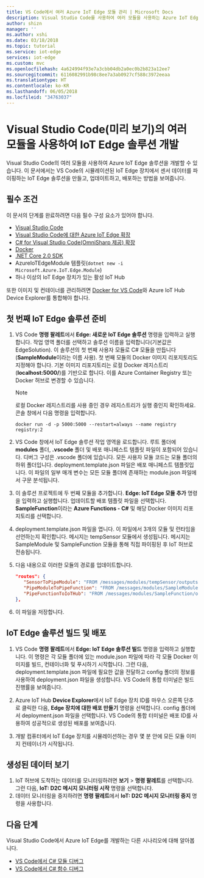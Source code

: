 ```yaml
---
title: VS Code에서 여러 Azure IoT Edge 모듈 관리 | Microsoft Docs
description: Visual Studio Code를 사용하여 여러 모듈을 사용하는 Azure IoT Edge 솔루션을 개발합니다.
author: shizn
manager: ''
ms.author: xshi
ms.date: 03/18/2018
ms.topic: tutorial
ms.service: iot-edge
services: iot-edge
ms.custom: mvc
ms.openlocfilehash: 4a624994f93e7a3cbb04db2a0ec0b2b823a12ee7
ms.sourcegitcommit: 6116082991b98c8ee7a3ab0927cf588c3972eeaa
ms.translationtype: HT
ms.contentlocale: ko-KR
ms.lasthandoff: 06/05/2018
ms.locfileid: "34763037"
---
```

# <a name="develop-an-iot-edge-solution-with-multiple-modules-in-visual-studio-code-preview"></a>Visual Studio Code(미리 보기)의 여러 모듈을 사용하여 IoT Edge 솔루션 개발

Visual Studio Code의 여러 모듈을 사용하여 Azure IoT Edge 솔루션을 개발할 수 있습니다. 이 문서에서는 VS Code의 시뮬레이션된 IoT Edge 장치에서 센서 데이터를 파이핑하는 IoT Edge 솔루션을 만들고, 업데이트하고, 배포하는 방법을 보여줍니다. 

## <a name="prerequisites"></a>필수 조건

이 문서의 단계를 완료하려면 다음 필수 구성 요소가 있어야 합니다.

- [Visual Studio Code](https://code.visualstudio.com/)
- [Visual Studio Code에 대한 Azure IoT Edge 확장](https://marketplace.visualstudio.com/items?itemName=vsciot-vscode.azure-iot-edge)
- [C# for Visual Studio Code(OmniSharp 제공) 확장](https://marketplace.visualstudio.com/items?itemName=ms-vscode.csharp)
- [Docker](https://docs.docker.com/engine/installation/)
- [.NET Core 2.0 SDK](https://www.microsoft.com/net/core#windowscmd)
- AzureIoTEdgeModule 템플릿(`dotnet new -i Microsoft.Azure.IoT.Edge.Module`)
- 하나 이상의 IoT Edge 장치가 있는 활성 IoT Hub

또한 이미지 및 컨테이너를 관리하려면 [Docker for VS Code](https://marketplace.visualstudio.com/items?itemName=PeterJausovec.vscode-docker)와 Azure IoT Hub Device Explorer를 통합해야 합니다.

## <a name="prepare-your-first-iot-edge-solution"></a>첫 번째 IoT Edge 솔루션 준비

1. VS Code **명령 팔레트**에서 **Edge: 새로운 IoT Edge 솔루션** 명령을 입력하고 실행합니다. 작업 영역 폴더를 선택하고 솔루션 이름을 입력합니다(기본값은 EdgeSolution). 이 솔루션의 첫 번째 사용자 모듈로 C# 모듈을 만듭니다(**SampleModule**이라는 이름 사용). 첫 번째 모듈의 Docker 이미지 리포지토리도 지정해야 합니다. 기본 이미지 리포지토리는 로컬 Docker 레지스트리(**localhost:5000/<first module name>**)를 기반으로 합니다. 이를 Azure Container Registry 또는 Docker 허브로 변경할 수 있습니다.

   > [!NOTE]
   > 로컬 Docker 레지스트리를 사용 중인 경우 레지스트리가 실행 중인지 확인하세요. 콘솔 창에서 다음 명령을 입력합니다.
   > 
   > `docker run -d -p 5000:5000 --restart=always --name registry registry:2`

2. VS Code 창에서 IoT Edge 솔루션 작업 영역을 로드합니다. 루트 폴더에 **modules** 폴더, **.vscode** 폴더 및 배포 매니페스트 템플릿 파일이 포함되어 있습니다. 디버그 구성은 .vscode 폴더에 있습니다. 모든 사용자 모듈 코드는 모듈 폴더의 하위 폴더입니다. deployment.template.json 파일은 배포 매니페스트 템플릿입니다. 이 파일의 일부 매개 변수는 모든 모듈 폴더에 존재하는 module.json 파일에서 구문 분석됩니다.

3. 이 솔루션 프로젝트에 두 번째 모듈을 추가합니다. **Edge: IoT Edge 모듈 추가** 명령을 입력하고 실행합니다. 업데이트할 배포 템플릿 파일을 선택합니다. **SampleFunction**이라는 **Azure Functions - C#** 및 해당 Docker 이미지 리포지토리를 선택합니다.

4. deployment.template.json 파일을 엽니다. 이 파일에서 3개의 모듈 및 런타임을 선언하는지 확인합니다. 메시지는 tempSensor 모듈에서 생성됩니다. 메시지는 SampleModule 및 SampleFunction 모듈을 통해 직접 파이핑된 후 IoT 허브로 전송됩니다. 

5. 다음 내용으로 이러한 모듈의 경로를 업데이트합니다.

   ```json
   "routes": {
      "SensorToPipeModule": "FROM /messages/modules/tempSensor/outputs/temperatureOutput INTO BrokeredEndpoint(\"/modules/SampleModule/inputs/input1\")",
      "PipeModuleToPipeFunction": "FROM /messages/modules/SampleModule/outputs/output1 INTO BrokeredEndpoint(\"/modules/SampleFunction/inputs/input1\")",
      "PipeFunctionToIoTHub": "FROM /messages/modules/SampleFunction/outputs/output1 INTO $upstream"
   },
   ```

6. 이 파일을 저장합니다.

## <a name="build-and-deploy-your-iot-edge-solution"></a>IoT Edge 솔루션 빌드 및 배포

1. VS Code **명령 팔레트**에서 **Edge: IoT Edge 솔루션 빌드** 명령을 입력하고 실행합니다. 이 명령은 각 모듈 폴더에 있는 module.json 파일에 따라 각 모듈 Docker 이미지를 빌드, 컨테이너화 및 푸시하기 시작합니다. 그런 다음, deployment.template.json 파일에 필요한 값을 전달하고 config 폴더의 정보를 사용하여 deployment.json 파일을 생성합니다. VS Code의 통합 터미널은 빌드 진행률을 보여줍니다.

2. Azure IoT Hub **Device Explorer**에서 IoT Edge 장치 ID를 마우스 오른쪽 단추로 클릭한 다음, **Edge 장치에 대한 배포 만들기** 명령을 선택합니다. config 폴더에서 deployment.json 파일을 선택합니다. VS Code의 통합 터미널은 배포 ID를 사용하여 성공적으로 생성된 배포를 보여줍니다.

3. 개발 컴퓨터에서 IoT Edge 장치를 시뮬레이션하는 경우 몇 분 안에 모든 모듈 이미지 컨테이너가 시작됩니다.

## <a name="view-the-generated-data"></a>생성된 데이터 보기

1. IoT 허브에 도착하는 데이터를 모니터링하려면 **보기** > **명령 팔레트**를 선택합니다. 그런 다음, **IoT: D2C 메시지 모니터링 시작** 명령을 선택합니다. 
2. 데이터 모니터링을 중지하려면 **명령 팔레트**에서 **IoT: D2C 메시지 모니터링 중지** 명령을 사용합니다. 

## <a name="next-steps"></a>다음 단계

Visual Studio Code에서 Azure IoT Edge를 개발하는 다른 시나리오에 대해 알아봅니다.

* [VS Code에서 C# 모듈 디버그](how-to-vscode-debug-csharp-module.md)
* [VS Code에서 C# 함수 디버그](how-to-vscode-debug-azure-function.md)

